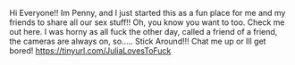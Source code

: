 Hi Everyone!!  Im Penny, and I just started this as a fun place for me and my friends to share all our sex stuff!!  Oh, you know you want to too.  Check me out here.  I was horny as all fuck the other day, called a friend of a friend, the cameras are always on, so.....   Stick Around!!!  Chat me up or Ill get bored!   https://tinyurl.com/JuliaLovesToFuck  
